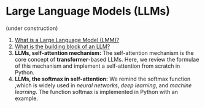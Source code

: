 # Large Language Models (LLMs)
(under construction)
1) <a href="./what is an LLM.ipynb">What is a Large Language Model (LMM)?</a>
2) <a href="./what is the building block of an LLM.ipynb">What is the building block of an LLM?</a>
3) **LLMs, self-attention mechanism:** The self-attention mechanism is the core concept of **transformer**-based LLMs. Here, we review the formulae of this mechanism and implement a self-attention from scratch in Python.
4) **LLMs, the softmax in self-attention:** We remind the softmax function ,which is widely used in *neural networks*, *deep learning*, and *machine learning*. The function softmax is implemented in Python with an example.